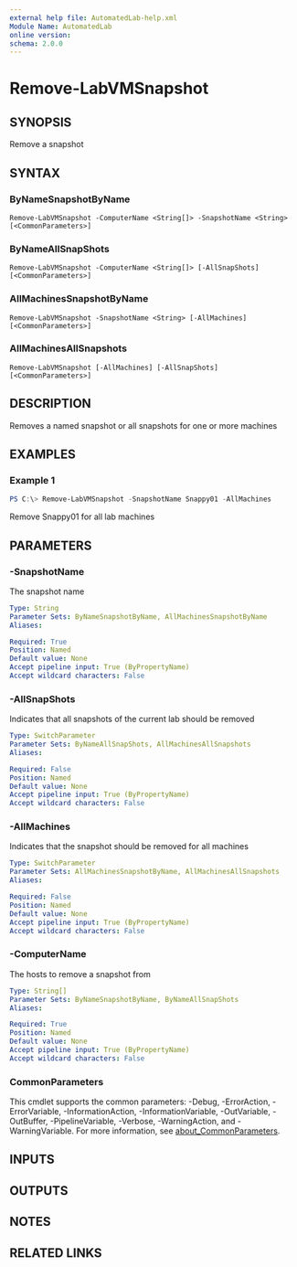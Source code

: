 ```yaml
---
external help file: AutomatedLab-help.xml
Module Name: AutomatedLab
online version:
schema: 2.0.0
---
```


# Remove-LabVMSnapshot

## SYNOPSIS
Remove a snapshot

## SYNTAX

### ByNameSnapshotByName
```
Remove-LabVMSnapshot -ComputerName <String[]> -SnapshotName <String> [<CommonParameters>]
```

### ByNameAllSnapShots
```
Remove-LabVMSnapshot -ComputerName <String[]> [-AllSnapShots] [<CommonParameters>]
```

### AllMachinesSnapshotByName
```
Remove-LabVMSnapshot -SnapshotName <String> [-AllMachines] [<CommonParameters>]
```

### AllMachinesAllSnapshots
```
Remove-LabVMSnapshot [-AllMachines] [-AllSnapShots] [<CommonParameters>]
```

## DESCRIPTION
Removes a named snapshot or all snapshots for one or more machines

## EXAMPLES

### Example 1
```powershell
PS C:\> Remove-LabVMSnapshot -SnapshotName Snappy01 -AllMachines
```

Remove Snappy01 for all lab machines

## PARAMETERS

### -SnapshotName
The snapshot name

```yaml
Type: String
Parameter Sets: ByNameSnapshotByName, AllMachinesSnapshotByName
Aliases:

Required: True
Position: Named
Default value: None
Accept pipeline input: True (ByPropertyName)
Accept wildcard characters: False
```

### -AllSnapShots
Indicates that all snapshots of the current lab should be removed

```yaml
Type: SwitchParameter
Parameter Sets: ByNameAllSnapShots, AllMachinesAllSnapshots
Aliases:

Required: False
Position: Named
Default value: None
Accept pipeline input: True (ByPropertyName)
Accept wildcard characters: False
```

### -AllMachines
Indicates that the snapshot should be removed for all machines

```yaml
Type: SwitchParameter
Parameter Sets: AllMachinesSnapshotByName, AllMachinesAllSnapshots
Aliases:

Required: False
Position: Named
Default value: None
Accept pipeline input: True (ByPropertyName)
Accept wildcard characters: False
```

### -ComputerName
The hosts to remove a snapshot from

```yaml
Type: String[]
Parameter Sets: ByNameSnapshotByName, ByNameAllSnapShots
Aliases:

Required: True
Position: Named
Default value: None
Accept pipeline input: True (ByPropertyName)
Accept wildcard characters: False
```

### CommonParameters
This cmdlet supports the common parameters: -Debug, -ErrorAction, -ErrorVariable, -InformationAction, -InformationVariable, -OutVariable, -OutBuffer, -PipelineVariable, -Verbose, -WarningAction, and -WarningVariable. For more information, see [about_CommonParameters](http://go.microsoft.com/fwlink/?LinkID=113216).

## INPUTS

## OUTPUTS

## NOTES

## RELATED LINKS
